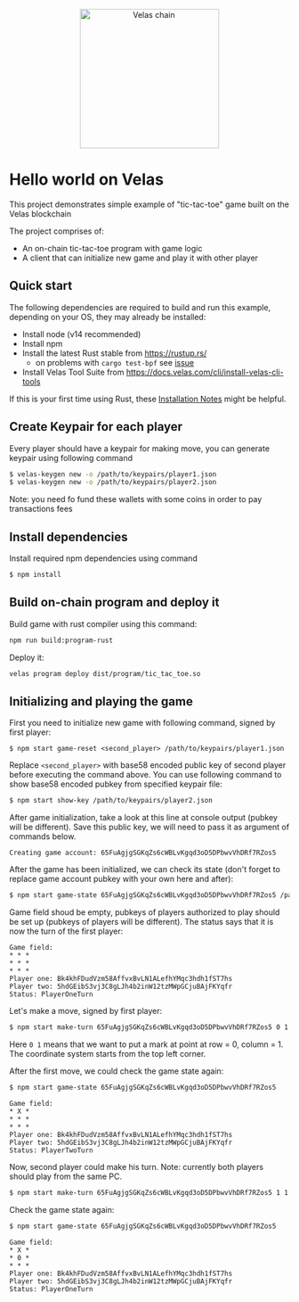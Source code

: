 <p align="center">
  <a href="https://velas.com">
    <img alt="Velas chain" src="https://i.imgur.com/1AHYxYP.png" width="250" />
  </a>
</p>

# Hello world on Velas
This project demonstrates simple example of "tic-tac-toe" game built on the Velas blockchain

The project comprises of:

* An on-chain tic-tac-toe program with game logic
* A client that can initialize new game and play it with other player

## Quick start
The following dependencies are required to build and run this example, depending
on your OS, they may already be installed:

- Install node (v14 recommended)
- Install npm
- Install the latest Rust stable from https://rustup.rs/
    - on problems with `cargo test-bpf` see [issue](https://github.com/solana-labs/example-helloworld/issues/451)
- Install Velas Tool Suite from
  https://docs.velas.com/cli/install-velas-cli-tools

If this is your first time using Rust, these [Installation
Notes](README-installation-notes.md) might be helpful.

## Create Keypair for each player
Every player should have a keypair for making move, you can generate keypair using following command

```bash
$ velas-keygen new -o /path/to/keypairs/player1.json
$ velas-keygen new -o /path/to/keypairs/player2.json
```
Note: you need fo fund these wallets with some coins in order to pay transactions fees

## Install dependencies
Install required npm dependencies using command
```bash
$ npm install
```

## Build on-chain program and deploy it
Build game with rust compiler using this command:
```bash
npm run build:program-rust
```

Deploy it:
```bash
velas program deploy dist/program/tic_tac_toe.so
```

## Initializing and playing the game
First you need to initialize new game with following command, signed by first player:
```
$ npm start game-reset <second_player> /path/to/keypairs/player1.json
```

Replace `<second_player>` with base58 encoded public key of second player before executing the command above. You can use following command to show base58 encoded pubkey from specified keypair file:
```bash
$ npm start show-key /path/to/keypairs/player2.json
```

After game initialization, take a look at this line at console output (pubkey will be different). Save this public key, we will need to pass it as argument of commands below.
```
Creating game account: 65FuAgjgSGKqZs6cWBLvKgqd3oD5DPbwvVhDRf7RZos5
```

After the game has been initialized, we can check its state (don't forget to replace game account pubkey with your own here and after):
```bash
$ npm start game-state 65FuAgjgSGKqZs6cWBLvKgqd3oD5DPbwvVhDRf7RZos5 /path/to/keypairs/player1.json
```

Game field shoud be empty, pubkeys of players authorized to play should be set up (pubkeys of players will be different). The status says that it is now the turn of the first player:
```
Game field:
* * *
* * *
* * *
Player one: Bk4khFDudVzm58AffvxBvLN1ALefhYMqc3hdh1fST7hs
Player two: 5hdGEibS3vj3C8gLJh4b2inW12tzMWpGCjuBAjFKYqfr
Status: PlayerOneTurn
```

Let's make a move, signed by first player:
```bash
$ npm start make-turn 65FuAgjgSGKqZs6cWBLvKgqd3oD5DPbwvVhDRf7RZos5 0 1 /path/to/keypairs/player1.json
```
Here `0 1` means that we want to put a mark at point at row = 0, column = 1. The coordinate system starts from the top left corner.

After the first move, we could check the game state again:
```bash
$ npm start game-state 65FuAgjgSGKqZs6cWBLvKgqd3oD5DPbwvVhDRf7RZos5
```

```
Game field:
* X *
* * *
* * *
Player one: Bk4khFDudVzm58AffvxBvLN1ALefhYMqc3hdh1fST7hs
Player two: 5hdGEibS3vj3C8gLJh4b2inW12tzMWpGCjuBAjFKYqfr
Status: PlayerTwoTurn
```

Now, second player could make his turn. Note: currently both players should play from the same PC.
```bash
$ npm start make-turn 65FuAgjgSGKqZs6cWBLvKgqd3oD5DPbwvVhDRf7RZos5 1 1 /path/to/keypairs/player2.json
```

Check the game state again:
```bash
$ npm start game-state 65FuAgjgSGKqZs6cWBLvKgqd3oD5DPbwvVhDRf7RZos5
```

```
Game field:
* X *
* 0 *
* * *
Player one: Bk4khFDudVzm58AffvxBvLN1ALefhYMqc3hdh1fST7hs
Player two: 5hdGEibS3vj3C8gLJh4b2inW12tzMWpGCjuBAjFKYqfr
Status: PlayerOneTurn
```
